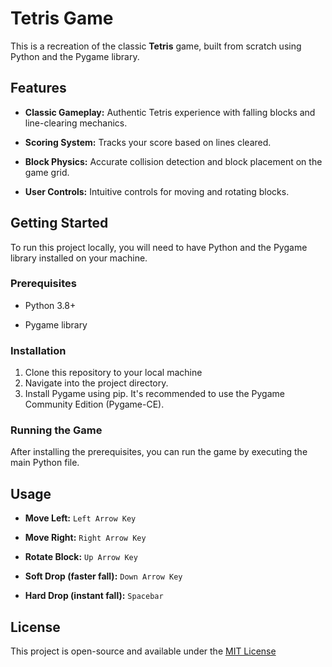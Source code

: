 # Tetris Game

This is a recreation of the classic **Tetris** game, built from scratch using Python and the Pygame library.

## Features

* **Classic Gameplay:** Authentic Tetris experience with falling blocks and line-clearing mechanics.

* **Scoring System:** Tracks your score based on lines cleared.

* **Block Physics:** Accurate collision detection and block placement on the game grid.

* **User Controls:** Intuitive controls for moving and rotating blocks.

## Getting Started

To run this project locally, you will need to have Python and the Pygame library installed on your machine.

### Prerequisites

* Python 3.8+

* Pygame library

### Installation

1. Clone this repository to your local machine
2. Navigate into the project directory.
3. Install Pygame using pip. It's recommended to use the Pygame Community Edition (Pygame-CE).

### Running the Game

After installing the prerequisites, you can run the game by executing the main Python file.

## Usage

* **Move Left:** `Left Arrow Key`

* **Move Right:** `Right Arrow Key`

* **Rotate Block:** `Up Arrow Key`

* **Soft Drop (faster fall):** `Down Arrow Key`

* **Hard Drop (instant fall):** `Spacebar`

## License

This project is open-source and available under the [MIT License](https://opensource.org/licenses/MIT)
